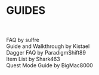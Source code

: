 <b><h1>GUIDES</h1></b><br><br>
FAQ by sulfre <br>
Guide and Walkthrough by Kistael<br>
Dagger FAQ by ParadigmShift89 <br>
Item List by Shark463 <br>
Quest Mode Guide by BigMac8000 <br>
